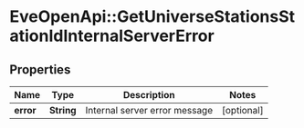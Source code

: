 # EveOpenApi::GetUniverseStationsStationIdInternalServerError

## Properties
Name | Type | Description | Notes
------------ | ------------- | ------------- | -------------
**error** | **String** | Internal server error message | [optional] 


